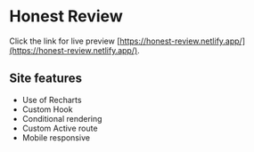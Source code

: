 # Honest Review

Click the link for live preview [https://honest-review.netlify.app/](https://honest-review.netlify.app/).



## Site features

* Use of Recharts
* Custom Hook
* Conditional rendering
* Custom Active route
* Mobile responsive